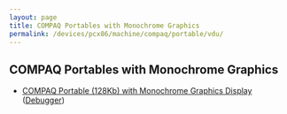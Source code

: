 ```yaml
---
layout: page
title: COMPAQ Portables with Monochrome Graphics
permalink: /devices/pcx86/machine/compaq/portable/vdu/
---
```


COMPAQ Portables with Monochrome Graphics
-----------------------------------------

* [COMPAQ Portable (128Kb) with Monochrome Graphics Display](128kb/) ([Debugger](128kb/debugger/))
